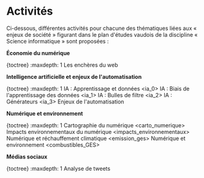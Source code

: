 # Activités


Ci-dessous, différentes activités pour chacune des thématiques liées aux « enjeux de société » figurant dans le plan d'études vaudois de la discipline « Science informatique » sont proposées : 

**Économie du numérique** 

{toctree}
:maxdepth: 1
Les enchères du web <encheres>


**Intelligence artificielle et enjeux de l'automatisation** 

{toctree}
:maxdepth: 1
IA : Apprentissage et données <ia_0>
IA : Biais de l'apprentissage des données <ia_1>
IA : Bulles de filtre <ia_2>
IA : Générateurs <ia_3>
Enjeux de l'automatisation <automatisation>


**Numérique et environnement**

{toctree}
:maxdepth: 1
Cartographie du numérique <carto_numerique>
Impacts environnementaux du numérique <impacts_environnementaux>
Numérique et réchauffement climatique <emission_ges>
Numérique et environnement <combustibles_GES>


**Médias sociaux**

{toctree}
:maxdepth: 1
Analyse de tweets <twitter>


